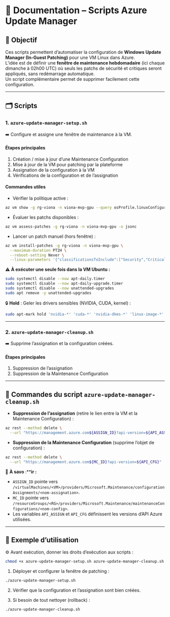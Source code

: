 # 📘 Documentation – Scripts Azure Update Manager

## 🌟 Objectif

Ces scripts permettent d’automatiser la configuration de **Windows Update Manager (In-Guest Patching)** pour une VM Linux dans Azure.\
L’idée est de définir une **fenêtre de maintenance hebdomadaire** (ici chaque dimanche à 02h00 UTC) où seuls les patchs de sécurité et critiques seront appliqués, sans redémarrage automatique.\
Un script complémentaire permet de supprimer facilement cette configuration.

---

## 🗂 Scripts

### 1. `azure-update-manager-setup.sh`

➡️ Configure et assigne une fenêtre de maintenance à la VM.

#### Étapes principales

1. Création / mise à jour d’une Maintenance Configuration
2. Mise à jour de la VM pour patching par la plateforme
3. Assignation de la configuration à la VM
4. Vérifications de la configuration et de l’assignation

#### Commandes utiles

- Vérifier la politique active :

```bash
az vm show -g rg-viona -n viona-mvp-gpu --query osProfile.linuxConfiguration.patchSettings -o jsonc
```

- Évaluer les patchs disponibles :

```bash
az vm assess-patches -g rg-viona -n viona-mvp-gpu -o jsonc
```

- Lancer un patch manuel (hors fenêtre) :

```bash
az vm install-patches -g rg-viona -n viona-mvp-gpu \
  --maximum-duration PT2H \
  --reboot-setting Never \
  --linux-parameters '{"classificationsToInclude":["Security","Critical"]}'
```

⚠️ **À exécuter une seule fois dans la VM Ubuntu :**

```bash
sudo systemctl disable --now apt-daily.timer
sudo systemctl disable --now apt-daily-upgrade.timer
sudo systemctl disable --now unattended-upgrades
sudo apt remove -y unattended-upgrades
```

🔒 **Hold** : Geler les drivers sensibles (NVIDIA, CUDA, kernel) :

```bash
sudo apt-mark hold 'nvidia-*' 'cuda-*' 'nvidia-dkms-*' 'linux-image-*' 'linux-headers-*'
```

---

### 2. `azure-update-manager-cleanup.sh`

➡️ Supprime l’assignation et la configuration créées.

#### Étapes principales

1. Suppression de l’assignation
2. Suppression de la Maintenance Configuration

---

## 🧹 Commandes du script `azure-update-manager-cleanup.sh`

- **Suppression de l’assignation** (retire le lien entre la VM et la Maintenance Configuration) :

```bash
az rest --method delete \
  --url "https://management.azure.com${ASSIGN_ID}?api-version=${API_ASSIGN}"
```

- **Suppression de la Maintenance Configuration** (supprime l’objet de configuration) :

```bash
az rest --method delete \
  --url "https://management.azure.com${MC_ID}?api-version=${API_CFG}"
```

📌 **À savo** :\*\***ir :**

- `ASSIGN_ID` pointe vers `/virtualMachines/<VM>/providers/Microsoft.Maintenance/configurationAssignments/<nom-assignation>`.
- `MC_ID` pointe vers `/resourceGroups/<RG>/providers/Microsoft.Maintenance/maintenanceConfigurations/<nom-config>`.
- Les variables `API_ASSIGN` et `API_CFG` définissent les versions d’API Azure utilisées.

---

## 📝 Exemple d’utilisation

⚙️ Avant exécution, donner les droits d’exécution aux scripts :

```bash
chmod +x azure-update-manager-setup.sh azure-update-manager-cleanup.sh
```

1. Déployer et configurer la fenêtre de patching :

```bash
./azure-update-manager-setup.sh
```

2. Vérifier que la configuration et l’assignation sont bien créées.

3. Si besoin de tout nettoyer (rollback) :

```bash
./azure-update-manager-cleanup.sh
```

